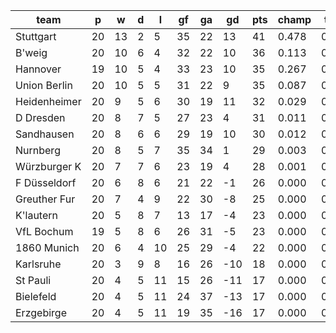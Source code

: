 |     team     | p  | w  | d | l  | gf | ga | gd  | pts | champ | top2  | top3  | top4  |  5-7  | bot4  | bot3  | bot2  |
|--------------|----|----|---|----|----|----|-----|-----|-------|-------|-------|-------|-------|-------|-------|-------|
| Stuttgart    | 20 | 13 | 2 |  5 | 35 | 22 |  13 |  41 | 0.478 | 0.733 | 0.859 | 0.935 | 0.061 | 0.000 | 0.000 | 0.000|
| B'weig       | 20 | 10 | 6 |  4 | 32 | 22 |  10 |  36 | 0.113 | 0.289 | 0.489 | 0.659 | 0.280 | 0.000 | 0.000 | 0.000|
| Hannover     | 19 | 10 | 5 |  4 | 33 | 23 |  10 |  35 | 0.267 | 0.532 | 0.714 | 0.833 | 0.143 | 0.000 | 0.000 | 0.000|
| Union Berlin | 20 | 10 | 5 |  5 | 31 | 22 |   9 |  35 | 0.087 | 0.230 | 0.419 | 0.590 | 0.318 | 0.000 | 0.000 | 0.000|
| Heidenheimer | 20 |  9 | 5 |  6 | 30 | 19 |  11 |  32 | 0.029 | 0.101 | 0.221 | 0.372 | 0.435 | 0.001 | 0.000 | 0.000|
| D Dresden    | 20 |  8 | 7 |  5 | 27 | 23 |   4 |  31 | 0.011 | 0.040 | 0.099 | 0.193 | 0.425 | 0.001 | 0.000 | 0.000|
| Sandhausen   | 20 |  8 | 6 |  6 | 29 | 19 |  10 |  30 | 0.012 | 0.051 | 0.121 | 0.227 | 0.430 | 0.002 | 0.001 | 0.000|
| Nurnberg     | 20 |  8 | 5 |  7 | 35 | 34 |   1 |  29 | 0.003 | 0.015 | 0.043 | 0.097 | 0.347 | 0.006 | 0.001 | 0.000|
| Würzburger K | 20 |  7 | 7 |  6 | 23 | 19 |   4 |  28 | 0.001 | 0.008 | 0.025 | 0.065 | 0.277 | 0.013 | 0.004 | 0.001|
| F Düsseldorf | 20 |  6 | 8 |  6 | 21 | 22 |  -1 |  26 | 0.000 | 0.001 | 0.006 | 0.012 | 0.102 | 0.067 | 0.026 | 0.010|
| Greuther Fur | 20 |  7 | 4 |  9 | 22 | 30 |  -8 |  25 | 0.000 | 0.001 | 0.002 | 0.007 | 0.060 | 0.139 | 0.066 | 0.025|
| K'lautern    | 20 |  5 | 8 |  7 | 13 | 17 |  -4 |  23 | 0.000 | 0.000 | 0.001 | 0.003 | 0.037 | 0.181 | 0.092 | 0.038|
| VfL Bochum   | 19 |  5 | 8 |  6 | 26 | 31 |  -5 |  23 | 0.000 | 0.001 | 0.002 | 0.006 | 0.058 | 0.147 | 0.071 | 0.030|
| 1860 Munich  | 20 |  6 | 4 | 10 | 25 | 29 |  -4 |  22 | 0.000 | 0.000 | 0.001 | 0.002 | 0.026 | 0.240 | 0.128 | 0.057|
| Karlsruhe    | 20 |  3 | 9 |  8 | 16 | 26 | -10 |  18 | 0.000 | 0.000 | 0.000 | 0.000 | 0.001 | 0.777 | 0.617 | 0.418|
| St Pauli     | 20 |  4 | 5 | 11 | 15 | 26 | -11 |  17 | 0.000 | 0.000 | 0.000 | 0.000 | 0.000 | 0.779 | 0.627 | 0.429|
| Bielefeld    | 20 |  4 | 5 | 11 | 24 | 37 | -13 |  17 | 0.000 | 0.000 | 0.000 | 0.000 | 0.001 | 0.800 | 0.650 | 0.452|
| Erzgebirge   | 20 |  4 | 5 | 11 | 19 | 35 | -16 |  17 | 0.000 | 0.000 | 0.000 | 0.000 | 0.000 | 0.846 | 0.717 | 0.540|
